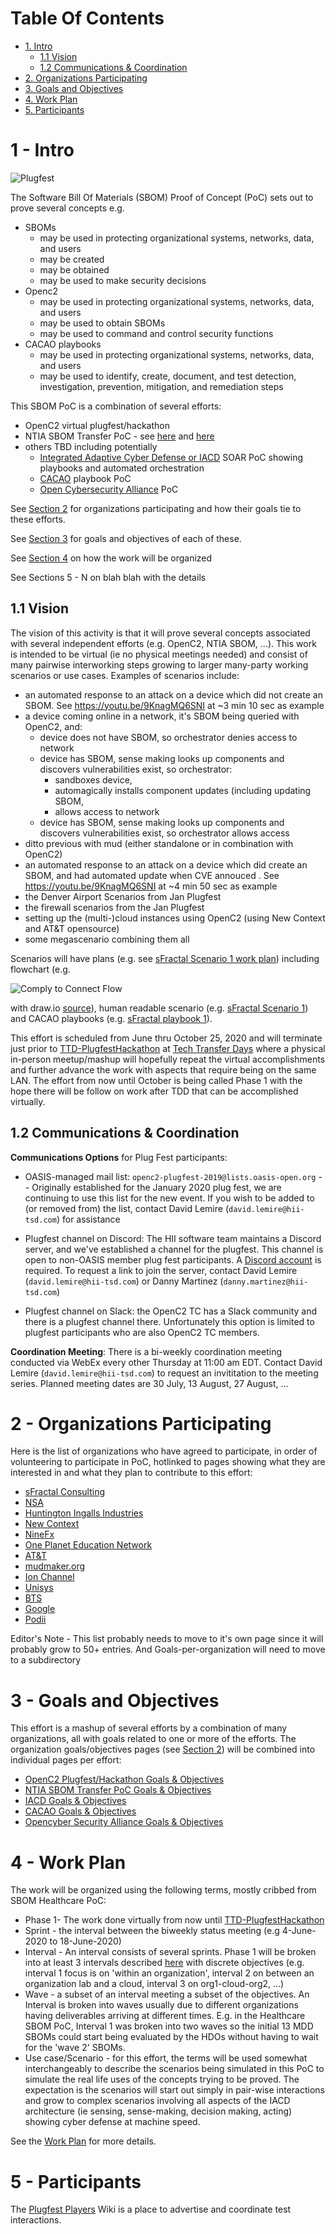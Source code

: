 # Table Of Contents
- [1. Intro](#1---intro)
  - [1.1 Vision](#11-vision)
  - [1.2 Communications & Coordination](#12-communications--coordination)
- [2. Organizations Participating](#2---organizations-participating)
- [3. Goals and Objectives](#3---goals-and-objectives)
- [4. Work Plan](4---work-plan)
- [5. Participants](#5---participants)

# 1 - Intro
![Plugfest](./Plugfest.png)

The Software Bill Of Materials (SBOM) Proof of Concept (PoC)
sets out to prove several concepts e.g.
- SBOMs
   - may be used in protecting organizational systems, networks, data, and users
   - may be created
   - may be obtained
   - may be used to make security decisions
- Openc2
   - may be used in protecting organizational systems, networks, data, and users
   - may be used to obtain SBOMs
   - may be used to command and control security functions
- CACAO playbooks
   - may be used in protecting organizational systems, networks, data, and users
   - may be used to identify, create, document, and test detection, investigation, prevention, mitigation, and remediation steps

This SBOM PoC is a combination of several efforts:
- OpenC2 virtual plugfest/hackathon
- NTIA SBOM Transfer PoC - see [here](https://www.ntia.gov/sbom) and [here](https://www.ntia.gov/SoftwareTransparency)
- others TBD including potentially
   - [Integrated Adaptive Cyber Defense or IACD](https://www.iacdautomate.org/) SOAR PoC showing playbooks and automated orchestration
  - [CACAO](https://www.oasis-open.org/committees/tc_home.php?wg_abbrev=cacao) playbook PoC
  - [Open Cybersecurity Alliance](https://opencybersecurityalliance.org/) PoC

See [Section 2](#2---organizations-participating)
for organizations participating
and how their goals tie to these efforts.

See [Section 3](#3---goals-and-objectives)
for goals and objectives of each of these.

See [Section 4](#4-work-plan) on how the work will be organized

See Sections 5 - N on blah blah with the details

## 1.1 Vision
The vision of this activity is that it will prove several concepts
associated with several independent efforts (e.g. OpenC2, NTIA SBOM, ...).
This work is intended to be virtual
(ie no physical meetings needed)
and consist of many pairwise
interworking steps growing to larger many-party working scenarios or use cases.
Examples of scenarios include:
- an automated response to an attack on a device which did not create an SBOM. See https://youtu.be/9KnagMQ6SNI at ~3 min 10 sec as example
- a device coming online in a network, it's SBOM being queried with OpenC2, and:
    - device does not have SBOM, so orchestrator denies access to network
    - device has SBOM, sense making looks up components and discovers vulnerabilities exist, so orchestrator:
       - sandboxes device,
       - automagically installs component updates (including updating SBOM,
       - allows access to network
    - device has SBOM, sense making looks up components and discovers vulnerabilities exist, so orchestrator allows access
- ditto previous with mud (either standalone or in combination with OpenC2)
- an automated response to an attack on a device which did create an SBOM, and had automated update when CVE annouced . See  https://youtu.be/9KnagMQ6SNI at ~4 min 50 sec as example
- the Denver Airport Scenarios from Jan Plugfest
- the firewall scenarios from the Jan Plugfest
- setting up the (multi-)cloud instances using OpenC2 (using New Context and AT&T opensource)
- some megascenario combining them all

Scenarios will have plans (e.g. see
[sFractal Scenario 1 work plan](./ParticipantInfo/sFractal/workPlan.1.md))
including flowchart (e.g.

![Comply to Connect Flow](./ParticipantInfo/sFractal/sFractal.1.png)

with draw.io
[source](./ParticipantInfo/sFractal/sFractal.1.drawio)),
human readable scenario (e.g.
[sFractal Scenario 1](./ParticipantInfo/sFractal/README.md#31---comply-to-connect))
and CACAO playbooks (e.g.
[sFractal playbook 1](./ParticipantInfo/sFractal/cacaoPlaybook.01.json)).

This effort is scheduled from June thru October 25, 2020
and will terminate just prior to
[TTD-PlugfestHackathon](../TTD-PlugfestHackathon)
at
[Tech Transfer Days](https://techtransferdays.org/)
where a physical in-person meetup/mashup will
hopefully repeat the virtual accomplishments
and further advance the work with aspects that require being on the same LAN.
The effort from now until October
is being called Phase 1 with the hope
there will be follow on work after TDD that can be accomplished virtually.

## 1.2 Communications & Coordination

**Communications Options** for Plug Fest participants:

- OASIS-managed mail list:  `openc2-plugfest-2019@lists.oasis-open.org` -- Originally
established for the January 2020 plug fest, we are continuing to use this list for the
new event. If you wish to be added to (or removed from) the list, contact David Lemire
(`david.lemire@hii-tsd.com`) for assistance

- Plugfest channel on Discord:  The HII software team maintains a Discord server, and
we've established a channel for the plugfest. This channel is open to non-OASIS member
plug fest participants. A [Discord account](https://discord.com/register) is required.
To request a link to join the server, contact David Lemire (`david.lemire@hii-tsd.com`)
or Danny Martinez (`danny.martinez@hii-tsd.com`)

- Plugfest channel on Slack:  the OpenC2 TC has a Slack community and there is a
plugfest channel there. Unfortunately this option is limited to plugfest
participants who are also OpenC2 TC members.

**Coordination Meeting**: There is a bi-weekly coordination meeting conducted via WebEx
every other Thursday at 11:00 am EDT.  Contact David Lemire (`david.lemire@hii-tsd.com`)
to request an invititation to the meeting series.  Planned meeting dates are 30 July,
13 August, 27 August, ...

# 2 - Organizations Participating
Here is the list of organizations who have agreed to participate,
in order of volunteering to participate in PoC,
hotlinked to pages showing what they are interested in
and what they plan to contribute to this effort:
- [sFractal Consulting](./ParticipantInfo/sFractalGoals.md)
- [NSA](./NSAGoals.md)
- [Huntington Ingalls Industries](./HIIGoals.md)
- [New Context](./NewContextGoals.md)
- [NineFx](./NineFx.md)
- [One Planet Education Network](./OnePlanetGoals.md)
- [AT&T](AttGoals.md)
- [mudmaker.org](MudMakerGoals.md)
- [Ion Channel](IonChannelGoals.md)
- [Unisys](UnisysGoals.md)
- [BTS](BtsGoals.md)
- [Google](GoogleGoals.md)
- [Podii](./ParticipantInfo/PodiiGoals.md)

Editor's Note - This list probably needs to move to it's own page
since it will probably grow to 50+ entries.
And Goals-per-organization will need to move to a subdirectory

# 3 - Goals and Objectives
This effort is a mashup of several efforts
by a combination of many organizations,
all with goals related to one or more of the efforts.
The organization goals/objectives pages (see [Section 2](#2-organizations-participating))
will be combined into individual pages per effort:
- [OpenC2 Plugfest/Hackathon Goals & Objectives](./Oc2Goals.md)
- [NTIA SBOM Transfer PoC Goals & Objectives](./SbomGoals.md)
- [IACD Goals & Objectives](./IacdGoals.md)
- [CACAO Goals & Objectives](./CacaoGoals.md)
- [Opencyber Security Alliance Goals & Objectives](./OcaGoals.md)

# 4 - Work Plan
The work will be organized using the following terms,
mostly cribbed from SBOM Healthcare PoC:
- Phase 1- The work done virtually from now until [TTD-PlugfestHackathon](https://github.com/sparrell/openc2-lsc-usecases/tree/master/TTD-PlugfestHackathon)
- Sprint - the interval between the biweekly status meeting (e.g 4-June-2020 to 18-June-2020)
- Interval - An interval consists of several sprints. Phase 1 will be broken into at least 3 intervals described [here](./WorkPlanIntervals.md) with discrete objectives (e.g. interval 1 focus is on 'within an organization', interval 2 on between an organization lab and a cloud, interval 3 on org1-cloud-org2, ...)
- Wave - a subset of an interval meeting a subset of the objectives. An Interval is broken into waves usually due to different organizations having deliverables arriving at different times. E.g. in the Healthcare SBOM PoC, Interval 1 was broken into two waves so the initial 13 MDD SBOMs could start being evaluated by the HDOs without having to wait for the 'wave 2' SBOMs.
- Use case/Scenario - for this effort, the terms will be used somewhat interchangeably to describe the scenarios being simulated in this PoC to simulate the real life uses of the concepts trying to be proved. The expectation is the scenarios will start out simply in pair-wise interactions and grow to complex scenarios involving all aspects of the IACD architecture (ie sensing, sense-making, decision making, acting) showing cyber defense at machine speed.

See the [Work Plan](./WorkPlan.md) for more details.

# 5 - Participants

The [Plugfest Players](https://github.com/oasis-tcs/openc2-usecases/wiki/OpenC2-Plugfest-Players) Wiki is a place to advertise and coordinate test interactions.

